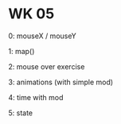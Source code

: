 # WK 05

0: mouseX / mouseY

1: map()

2: mouse over exercise

3: animations (with simple mod)

4: time with mod

5: state
